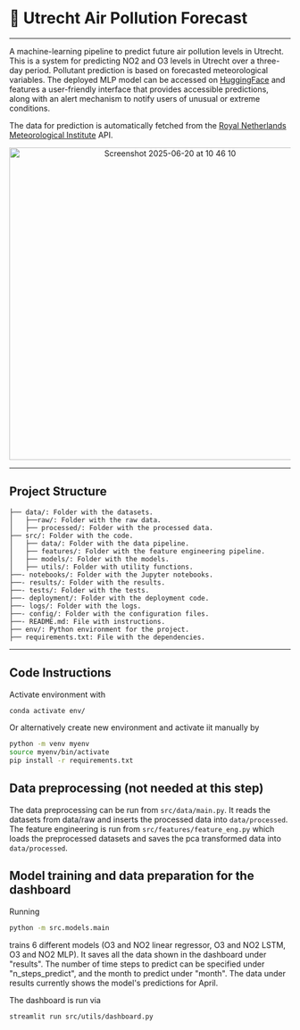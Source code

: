 # 🚦 Utrecht Air Pollution Forecast

---

A machine-learning pipeline to predict future air pollution levels in Utrecht. This is a system for predicting NO2 and O3 levels in Utrecht over a three-day period. Pollutant prediction is based on forecasted meteorological variables. The deployed MLP model can be accessed on [HuggingFace](https://huggingface.co/spaces/MLINPrediction/pollution_prediction) and features a user-friendly interface that provides accessible predictions, along with an alert mechanism to notify users of unusual or extreme conditions.

The data for prediction is automatically fetched from the [Royal Netherlands Meteorological Institute](https://open-meteo.com/en/docs/knmi-api#latitude=52.11&longitude=5.1806&hourly=temperature_2m,dew_point_2m,wind_speed_10m,wind_direction_10m,wind_gusts_10m,sunshine_duration,global_tilted_irradiance&daily=weather_code) API.

<div align="center">
  <img width="560" alt="Screenshot 2025-06-20 at 10 46 10" src="https://github.com/user-attachments/assets/5ff23255-5e27-4a84-8f4a-2f4841750795" />
</div>

---

## Project Structure

```
├── data/: Folder with the datasets.
│   ├──raw/: Folder with the raw data.
│   ├── processed/: Folder with the processed data.
├── src/: Folder with the code.
│   ├── data/: Folder with the data pipeline.
│   ├── features/: Folder with the feature engineering pipeline.
│   ├── models/: Folder with the models.
│   ├── utils/: Folder with utility functions.
├──- notebooks/: Folder with the Jupyter notebooks.
├──- results/: Folder with the results.
├──- tests/: Folder with the tests.
├──- deployment/: Folder with the deployment code.
├──- logs/: Folder with the logs.
├──- config/: Folder with the configuration files.
├──- README.md: File with instructions.
├── env/: Python environment for the project. 
├── requirements.txt: File with the dependencies.
```
---

## Code Instructions

Activate environment with 
```bash 
conda activate env/
``` 

Or alternatively create new environment and activate iit manually by 
```bash
python -m venv myenv
source myenv/bin/activate
pip install -r requirements.txt
```


## Data preprocessing (not needed at this step)

The data preprocessing can be run from ```src/data/main.py```. It reads the datasets
from data/raw and inserts the processed data into ```data/processed```. The feature
engineering is run from ```src/features/feature_eng.py``` which loads the
preprocessed datasets and saves the pca transformed data into ```data/processed```.

## Model training and data preparation for the dashboard

Running 
```bash
python -m src.models.main
``` 

trains 6 different models (O3 and NO2
linear regressor, O3 and NO2 LSTM, O3 and NO2 MLP). It saves all the data
shown in the dashboard under "results". The number of time steps to predict
can be specified under "n_steps_predict", and the month to predict under
"month". The data under results currently shows the model's predictions for
April. 

The dashboard is run via 
```bash
streamlit run src/utils/dashboard.py
```


